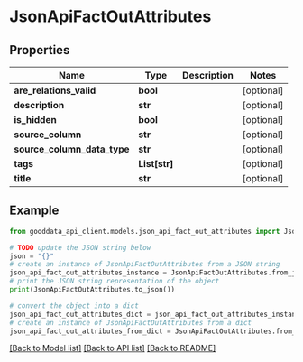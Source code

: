 # JsonApiFactOutAttributes


## Properties

Name | Type | Description | Notes
------------ | ------------- | ------------- | -------------
**are_relations_valid** | **bool** |  | [optional] 
**description** | **str** |  | [optional] 
**is_hidden** | **bool** |  | [optional] 
**source_column** | **str** |  | [optional] 
**source_column_data_type** | **str** |  | [optional] 
**tags** | **List[str]** |  | [optional] 
**title** | **str** |  | [optional] 

## Example

```python
from gooddata_api_client.models.json_api_fact_out_attributes import JsonApiFactOutAttributes

# TODO update the JSON string below
json = "{}"
# create an instance of JsonApiFactOutAttributes from a JSON string
json_api_fact_out_attributes_instance = JsonApiFactOutAttributes.from_json(json)
# print the JSON string representation of the object
print(JsonApiFactOutAttributes.to_json())

# convert the object into a dict
json_api_fact_out_attributes_dict = json_api_fact_out_attributes_instance.to_dict()
# create an instance of JsonApiFactOutAttributes from a dict
json_api_fact_out_attributes_from_dict = JsonApiFactOutAttributes.from_dict(json_api_fact_out_attributes_dict)
```
[[Back to Model list]](../README.md#documentation-for-models) [[Back to API list]](../README.md#documentation-for-api-endpoints) [[Back to README]](../README.md)


